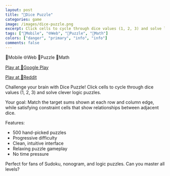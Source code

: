 ```yaml
---
layout: post
title: "🎲Dice Puzzle"
categories: game
image: /images/dice-puzzle.png
excerpt: Click cells to cycle through dice values (1, 2, 3) and solve logic puzzles.
tags: ["📱Mobile", "🌐Web", "🧩Puzzle", "📐Math"]
colors: ["danger", "primary", "info", "info"]
comments: false
---
```


<span class="badge badge-danger">📱Mobile</span>
<span class="badge badge-primary">🌐Web</span>
<span class="badge badge-info">🧩Puzzle</span>
<span class="badge badge-info">📐Math</span>

<a href="https://play.google.com/store/apps/details?id=com.sublevelgames.dicepuzzle" class="btn btn-primary btn-lg">Play at 📱Google Play</a>

<a href="https://www.reddit.com/r/dicepuzzle/" class="btn btn-primary btn-lg">Play at 🤖Reddit</a>

Challenge your brain with Dice Puzzle! Click cells to cycle through dice values (1, 2, 3) and solve clever logic puzzles.

Your goal: Match the target sums shown at each row and column edge, while satisfying constraint cells that show relationships between adjacent dice.

Features:
- 500 hand-picked puzzles
- Progressive difficulty
- Clean, intuitive interface
- Relaxing puzzle gameplay
- No time pressure

Perfect for fans of Sudoku, nonogram, and logic puzzles. Can you master all levels?